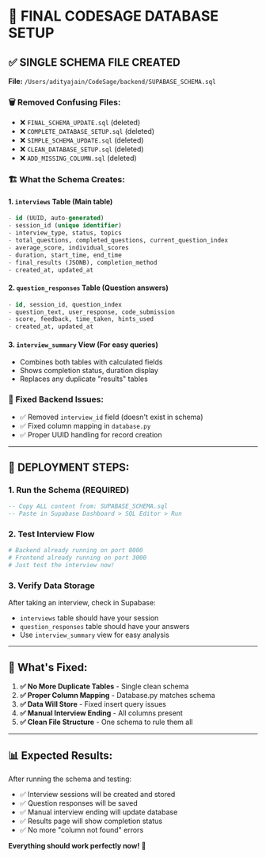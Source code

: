 # 🎉 FINAL CODESAGE DATABASE SETUP

## ✅ **SINGLE SCHEMA FILE CREATED**

**File:** `/Users/adityajain/CodeSage/backend/SUPABASE_SCHEMA.sql`

### **🗑️ Removed Confusing Files:**
- ❌ `FINAL_SCHEMA_UPDATE.sql` (deleted)
- ❌ `COMPLETE_DATABASE_SETUP.sql` (deleted)  
- ❌ `SIMPLE_SCHEMA_UPDATE.sql` (deleted)
- ❌ `CLEAN_DATABASE_SETUP.sql` (deleted)
- ❌ `ADD_MISSING_COLUMN.sql` (deleted)

### **🏗️ What the Schema Creates:**

#### **1. `interviews` Table (Main table)**
```sql
- id (UUID, auto-generated)
- session_id (unique identifier)
- interview_type, status, topics
- total_questions, completed_questions, current_question_index
- average_score, individual_scores  
- duration, start_time, end_time
- final_results (JSONB), completion_method
- created_at, updated_at
```

#### **2. `question_responses` Table (Question answers)**
```sql
- id, session_id, question_index
- question_text, user_response, code_submission
- score, feedback, time_taken, hints_used
- created_at, updated_at
```

#### **3. `interview_summary` View (For easy queries)**
- Combines both tables with calculated fields
- Shows completion status, duration display
- Replaces any duplicate "results" tables

### **🔧 Fixed Backend Issues:**
- ✅ Removed `interview_id` field (doesn't exist in schema)
- ✅ Fixed column mapping in `database.py`
- ✅ Proper UUID handling for record creation

---

## 🚀 **DEPLOYMENT STEPS:**

### **1. Run the Schema (REQUIRED)**
```sql
-- Copy ALL content from: SUPABASE_SCHEMA.sql
-- Paste in Supabase Dashboard > SQL Editor > Run
```

### **2. Test Interview Flow**
```bash
# Backend already running on port 8000
# Frontend already running on port 3000
# Just test the interview now!
```

### **3. Verify Data Storage**
After taking an interview, check in Supabase:
- `interviews` table should have your session
- `question_responses` table should have your answers
- Use `interview_summary` view for easy analysis

---

## 🎯 **What's Fixed:**

1. **✅ No More Duplicate Tables** - Single clean schema
2. **✅ Proper Column Mapping** - Database.py matches schema  
3. **✅ Data Will Store** - Fixed insert query issues
4. **✅ Manual Interview Ending** - All columns present
5. **✅ Clean File Structure** - One schema to rule them all

---

## 📊 **Expected Results:**

After running the schema and testing:
- ✅ Interview sessions will be created and stored
- ✅ Question responses will be saved  
- ✅ Manual interview ending will update database
- ✅ Results page will show completion status
- ✅ No more "column not found" errors

**Everything should work perfectly now!** 🎉
